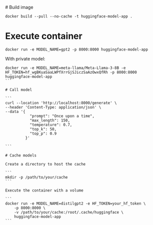 # Build image

```
docker build --pull --no-cache -t huggingface-model-app .
```


# Execute container

```
docker run -e MODEL_NAME=gpt2 -p 8000:8000 huggingface-model-app
```

With private model:

````
docker run -e MODEL_NAME=meta-llama/Meta-Llama-3-8B -e HF_TOKEN=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 -p 8000:8000 huggingface-model-app
```

# Call model

```
curl --location 'http://localhost:8000/generate' \
--header 'Content-Type: application/json' \
--data '{
           "prompt": "Once upon a time",
           "max_length": 150,
           "temperature": 0.7,
           "top_k": 50,
           "top_p": 0.9
         }'

```

# Cache models

Create a directory to host the cache

```
mkdir -p /path/to/your/cache
```

Execute the container with a volume

```
docker run -e MODEL_NAME=distilgpt2 -e HF_TOKEN=your_hf_token \
    -p 8000:8000 \
    -v /path/to/your/cache:/root/.cache/huggingface \
    huggingface-model-app
```

